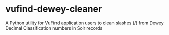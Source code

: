 # vufind-dewey-cleaner
A Python utility for VuFind application users to clean slashes (/) from Dewey Decimal Classification numbers in Solr records
